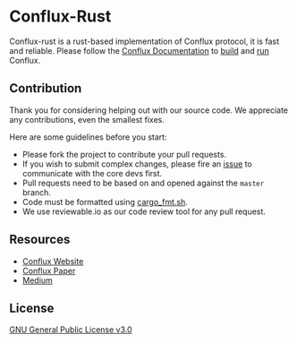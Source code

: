 # Conflux-Rust

Conflux-rust is a rust-based implementation of Conflux protocol, it is fast and reliable. Please follow the [Conflux Documentation](https://conflux-chain.github.io/conflux-doc/) to [build](https://conflux-chain.github.io/conflux-doc/install/) and [run](https://conflux-chain.github.io/conflux-doc/get_started/) Conflux.

## Contribution

Thank you for considering helping out with our source code. We appreciate any contributions, even the smallest fixes.

Here are some guidelines before you start:
* Please fork the project to contribute your pull requests.
* If you wish to submit complex changes, please fire an [issue](https://github.com/Conflux-Chain/conflux-rust/issues) to communicate with the core devs first. 
* Pull requests need to be based on and opened against the `master` branch.
* Code must be formatted using [cargo_fmt.sh](https://github.com/Conflux-Chain/conflux-rust/blob/master/cargo_fmt.sh).
* We use reviewable.io as our code review tool for any pull request.

## Resources

* [Conflux Website](https://www.conflux-chain.org/)
* [Conflux Paper](https://arxiv.org/abs/1805.03870)
* [Medium](https://medium.com/@Confluxchain)

## License

[GNU General Public License v3.0](https://github.com/Conflux-Chain/conflux-rust/blob/master/LICENSE)
